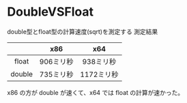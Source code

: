 # DoubleVSFloat
double型とfloat型の計算速度(sqrt)を測定する
測定結果

||x86|x64|
|:--:|:--:|:--:|
|float|906ミリ秒|938ミリ秒|
|double|735ミリ秒|1172ミリ秒|

x86 の方が double が速くて、x64 では float の計算が速かった。

